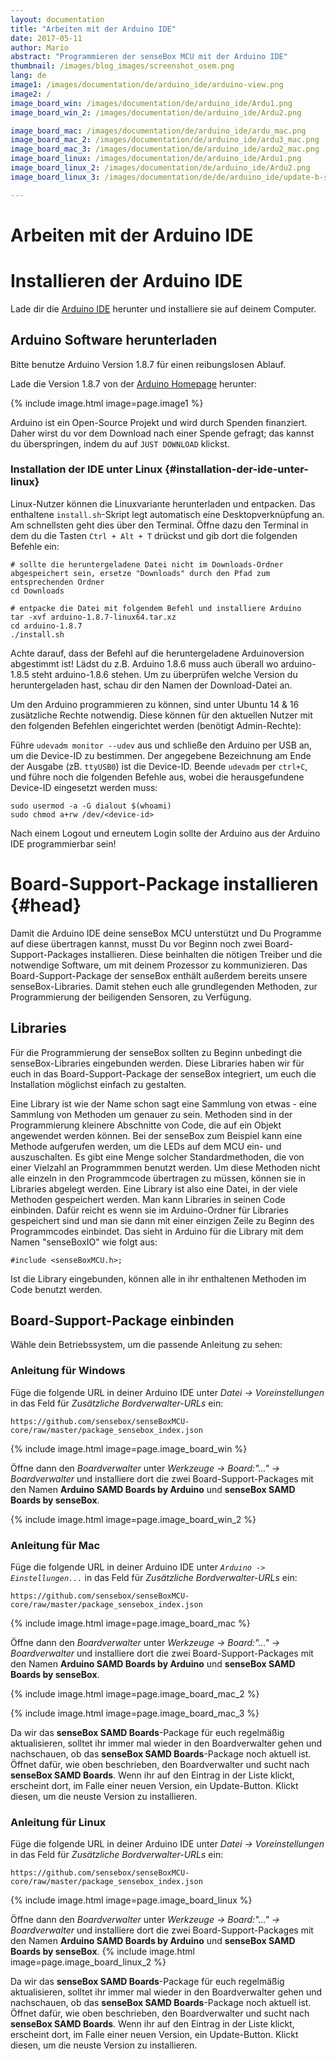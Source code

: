 ```yaml
---
layout: documentation
title: "Arbeiten mit der Arduino IDE"
date: 2017-05-11
author: Mario
abstract: "Programmieren der senseBox MCU mit der Arduino IDE"
thumbnail: /images/blog_images/screenshot_osem.png
lang: de
image1: /images/documentation/de/arduino_ide/arduino-view.png
image2: /
image_board_win: /images/documentation/de/arduino_ide/Ardu1.png
image_board_win_2: /images/documentation/de/arduino_ide/Ardu2.png

image_board_mac: /images/documentation/de/arduino_ide/ardu_mac.png
image_board_mac_2: /images/documentation/de/arduino_ide/ardu3_mac.png
image_board_mac_3: /images/documentation/de/arduino_ide/ardu2_mac.png
image_board_linux: /images/documentation/de/arduino_ide/Ardu1.png
image_board_linux_2: /images/documentation/de/arduino_ide/Ardu2.png
image_board_linux_3: /images/documentation/de/de/arduino_ide/update-b-s-p.png

---
```

Arbeiten mit der Arduino IDE
============


# Installieren der Arduino IDE
Lade dir die [Arduino IDE](https://www.arduino.cc/en/Main/Software) herunter und installiere sie auf deinem Computer.

## Arduino Software herunterladen

Bitte benutze Arduino Version 1.8.7 für einen reibungslosen Ablauf.

Lade die Version 1.8.7 von der [Arduino Homepage](https://www.arduino.cc/en/Main/OldSoftwareReleases#previous) herunter:

{% include image.html image=page.image1 %}

Arduino ist ein Open-Source Projekt und wird durch Spenden finanziert. Daher wirst du vor dem Download nach einer Spende gefragt; das kannst du überspringen, indem du auf `JUST DOWNLOAD` klickst.


### Installation der IDE unter Linux {#installation-der-ide-unter-linux}

Linux-Nutzer können die Linuxvariante herunterladen und entpacken. Das enthaltene `install.sh`-Skript legt automatisch eine Desktopverknüpfung an. Am schnellsten geht dies über den Terminal. Öffne dazu den Terminal in dem du die Tasten `Ctrl + Alt + T` drückst und gib dort die folgenden Befehle ein:

```text
# sollte die heruntergeladene Datei nicht im Downloads-Ordner abgespeichert sein, ersetze "Downloads" durch den Pfad zum entsprechenden Ordner
cd Downloads 
```

```text
# entpacke die Datei mit folgendem Befehl und installiere Arduino
tar -xvf arduino-1.8.7-linux64.tar.xz
cd arduino-1.8.7
./install.sh
```
<div class="box_warning">
    <i class="fa fa-exclamation-circle fa-fw" aria-hidden="true" style="color: #f0ad4e"></i>
    Achte darauf, dass der Befehl auf die heruntergeladene Arduinoversion abgestimmt ist! Lädst du z.B. Arduino 1.8.6 muss auch überall wo arduino-1.8.5 steht arduino-1.8.6 stehen. Um zu überprüfen welche Version du heruntergeladen hast, schau dir den Namen der Download-Datei an.
</div>

Um den Arduino programmieren zu können, sind unter Ubuntu 14 & 16 zusätzliche Rechte notwendig. Diese können für den aktuellen Nutzer mit den folgenden Befehlen eingerichtet werden \(benötigt Admin-Rechte\):

Führe `udevadm monitor --udev` aus und schließe den Arduino per USB an, um die Device-ID zu bestimmen. Der angegebene Bezeichnung am Ende der Ausgabe \(zB. `ttyUSB0`\) ist die Device-ID. Beende `udevadm` per `ctrl+C`, und führe noch die folgenden Befehle aus, wobei die herausgefundene Device-ID eingesetzt werden muss:

```text
sudo usermod -a -G dialout $(whoami)
sudo chmod a+rw /dev/<device-id>
```

Nach einem Logout und erneutem Login sollte der Arduino aus der Arduino IDE programmierbar sein!


# Board-Support-Package installieren {#head}

Damit die Arduino IDE deine senseBox MCU unterstützt und Du Programme auf diese übertragen kannst, musst Du vor Beginn noch zwei Board-Support-Packages installieren. Diese beinhalten die nötigen Treiber und die notwendige Software, um mit deinem Prozessor zu kommunizieren. Das Board-Support-Package der senseBox enthält außerdem bereits unsere senseBox-Libraries. Damit stehen euch alle grundlegenden Methoden, zur Programmierung der beiligenden Sensoren, zu Verfügung.

## Libraries

Für die Programmierung der senseBox sollten zu Beginn unbedingt die senseBox-Libraries eingebunden werden. Diese Libraries haben wir für euch in das Board-Support-Package der senseBox integriert, um euch die Installation möglichst einfach zu gestalten. 

Eine Library ist wie der Name schon sagt eine Sammlung von etwas - eine Sammlung von Methoden um genauer zu sein. Methoden sind in der Programmierung kleinere Abschnitte von Code, die auf ein Objekt angewendet werden können. 
Bei der senseBox zum Beispiel kann eine Methode aufgerufen werden, um die LEDs auf dem MCU ein- und auszuschalten. Es gibt eine Menge solcher Standardmethoden, die von einer Vielzahl an Programmmen benutzt werden. Um diese Methoden nicht alle einzeln in den Programmcode übertragen zu müssen, können sie in Libraries abgelegt werden. 
Eine Library ist also eine Datei, in der viele Methoden gespeichert werden. Man kann Libraries in seinen Code einbinden. Dafür reicht es wenn sie im Arduino-Ordner für Libraries gespeichert sind und man sie dann mit einer einzigen Zeile zu Beginn des Programmcodes einbindet. Das sieht in Arduino für die Library mit dem Namen "senseBoxIO" wie folgt aus: 

```arduino
#include <senseBoxMCU.h>;
```

Ist die Library eingebunden, können alle in ihr enthaltenen Methoden im Code benutzt werden. 


## Board-Support-Package einbinden 
Wähle dein Betriebssystem, um die passende Anleitung zu sehen:

### Anleitung für Windows
Füge die folgende URL in deiner Arduino IDE unter *Datei -> Voreinstellungen* in das Feld für *Zusätzliche Bordverwalter-URLs* ein:
```
https://github.com/sensebox/senseBoxMCU-core/raw/master/package_sensebox_index.json
```


{% include image.html image=page.image_board_win %}


Öffne dann den *Boardverwalter* unter *Werkzeuge -> Board:"..." -> Boardverwalter* und installiere dort die zwei Board-Support-Packages mit den Namen **Arduino SAMD Boards by Arduino** und **senseBox SAMD Boards by senseBox**.

{% include image.html image=page.image_board_win_2 %}


### Anleitung für Mac
Füge die folgende URL in deiner Arduino IDE unter *`Arduino -> Einstellungen...`* in das Feld für *Zusätzliche Bordverwalter-URLs* ein:
```
https://github.com/sensebox/senseBoxMCU-core/raw/master/package_sensebox_index.json
```

{% include image.html image=page.image_board_mac %}

Öffne dann den *Boardverwalter* unter *Werkzeuge -> Board:"..." -> Boardverwalter* und installiere dort die zwei Board-Support-Packages mit den Namen **Arduino SAMD Boards by Arduino** und **senseBox SAMD Boards by senseBox**.

{% include image.html image=page.image_board_mac_2 %}

{% include image.html image=page.image_board_mac_3 %}

Da wir das **senseBox SAMD Boards**-Package für euch regelmäßig aktualisieren, solltet ihr immer mal wieder in den Boardverwalter gehen und nachschauen, ob das **senseBox SAMD Boards**-Package noch aktuell ist. Öffnet dafür, wie oben beschrieben, den Boardverwalter und sucht nach **senseBox SAMD Boards**. Wenn ihr auf den Eintrag in der Liste klickt, erscheint dort, im Falle einer neuen Version, ein Update-Button. Klickt diesen, um die neuste Version zu installieren. 


### Anleitung für Linux
Füge die folgende URL in deiner Arduino IDE unter *Datei -> Voreinstellungen* in das Feld für *Zusätzliche Bordverwalter-URLs* ein:
```
https://github.com/sensebox/senseBoxMCU-core/raw/master/package_sensebox_index.json
```
{% include image.html image=page.image_board_linux %}


Öffne dann den *Boardverwalter* unter *Werkzeuge -> Board:"..." -> Boardverwalter* und installiere dort die zwei Board-Support-Packages mit den Namen **Arduino SAMD Boards by Arduino** und **senseBox SAMD Boards by senseBox**.
{% include image.html image=page.image_board_linux_2 %}

Da wir das **senseBox SAMD Boards**-Package für euch regelmäßig aktualisieren, solltet ihr immer mal wieder in den Boardverwalter gehen und nachschauen, ob das **senseBox SAMD Boards**-Package noch aktuell ist. Öffnet dafür, wie oben beschrieben, den Boardverwalter und sucht nach **senseBox SAMD Boards**. Wenn ihr auf den Eintrag in der Liste klickt, erscheint dort, im Falle einer neuen Version, ein Update-Button. Klickt diesen, um die neuste Version zu installieren. 



















